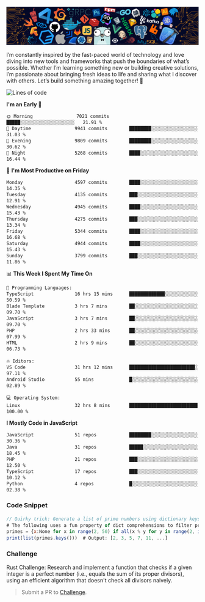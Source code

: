 ![](https://github.com/0x3EF8/0x3EF8/raw/main/images/header_.png)

I’m constantly inspired by the fast-paced world of technology and love diving into new tools and frameworks that push the boundaries of what’s possible. Whether I’m learning something new or building creative solutions, I’m passionate about bringing fresh ideas to life and sharing what I discover with others. Let’s build something amazing together! 🚀

<!--START_SECTION:header-->
![Lines of code](https://img.shields.io/badge/From%20Hello%20World%20I%27ve%20Written-23.1%20million%20lines%20of%20code-blue)

**I'm an Early 🐤** 

```text
🌞 Morning                7021 commits        █████░░░░░░░░░░░░░░░░░░░░   21.91 % 
🌆 Daytime                9941 commits        ████████░░░░░░░░░░░░░░░░░   31.03 % 
🌃 Evening                9809 commits        ████████░░░░░░░░░░░░░░░░░   30.62 % 
🌙 Night                  5268 commits        ████░░░░░░░░░░░░░░░░░░░░░   16.44 % 
```
📅 **I'm Most Productive on Friday** 

```text
Monday                   4597 commits        ████░░░░░░░░░░░░░░░░░░░░░   14.35 % 
Tuesday                  4135 commits        ███░░░░░░░░░░░░░░░░░░░░░░   12.91 % 
Wednesday                4945 commits        ████░░░░░░░░░░░░░░░░░░░░░   15.43 % 
Thursday                 4275 commits        ███░░░░░░░░░░░░░░░░░░░░░░   13.34 % 
Friday                   5344 commits        ████░░░░░░░░░░░░░░░░░░░░░   16.68 % 
Saturday                 4944 commits        ████░░░░░░░░░░░░░░░░░░░░░   15.43 % 
Sunday                   3799 commits        ███░░░░░░░░░░░░░░░░░░░░░░   11.86 % 
```


📊 **This Week I Spent My Time On** 

```text
💬 Programming Languages: 
TypeScript               16 hrs 15 mins      █████████████░░░░░░░░░░░░   50.59 % 
Blade Template           3 hrs 7 mins        ██░░░░░░░░░░░░░░░░░░░░░░░   09.70 % 
JavaScript               3 hrs 7 mins        ██░░░░░░░░░░░░░░░░░░░░░░░   09.70 % 
PHP                      2 hrs 33 mins       ██░░░░░░░░░░░░░░░░░░░░░░░   07.99 % 
HTML                     2 hrs 9 mins        ██░░░░░░░░░░░░░░░░░░░░░░░   06.73 % 

🔥 Editors: 
VS Code                  31 hrs 12 mins      ████████████████████████░   97.11 % 
Android Studio           55 mins             █░░░░░░░░░░░░░░░░░░░░░░░░   02.89 % 

💻 Operating System: 
Linux                    32 hrs 8 mins       █████████████████████████   100.00 % 
```

**I Mostly Code in JavaScript** 

```text
JavaScript               51 repos            ████████░░░░░░░░░░░░░░░░░   30.36 % 
Java                     31 repos            █████░░░░░░░░░░░░░░░░░░░░   18.45 % 
PHP                      21 repos            ███░░░░░░░░░░░░░░░░░░░░░░   12.50 % 
TypeScript               17 repos            ███░░░░░░░░░░░░░░░░░░░░░░   10.12 % 
Python                   4 repos             █░░░░░░░░░░░░░░░░░░░░░░░░   02.38 % 
```




<!--END_SECTION:header-->

<!--START_SECTION:footer-->
### Code Snippet
```js
// Quirky trick: Generate a list of prime numbers using dictionary keys in Python (Python dicts cannot have duplicate keys)
# The following uses a fun property of dict comprehensions to filter primes
primes = {x:None for x in range(2, 50) if all(x % y for y in range(2, int(x ** 0.5) + 1))}
print(list(primes.keys()))  # Output: [2, 3, 5, 7, 11, ...]
```
### Challenge
Rust Challenge: Research and implement a function that checks if a given integer is a perfect number (i.e., equals the sum of its proper divisors), using an efficient algorithm that doesn't check all divisors naively.
<!--END_SECTION:footer-->
> Submit a PR to [Challenge](https://github.com/mrepol742/challenge/fork).
